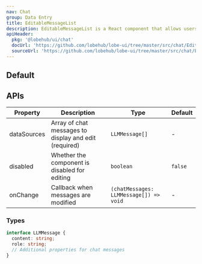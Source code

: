 ```yaml
---
nav: Chat
group: Data Entry
title: EditableMessageList
description: EditableMessageList is a React component that allows users to edit a list of chat messages, including their content and role. It is designed to be used in chatbot building applications.
apiHeader:
  pkg: '@lobehub/ui/chat'
  docUrl: 'https://github.com/lobehub/lobe-ui/tree/master/src/chat/EditableMessageList/index.md'
  sourceUrl: 'https://github.com/lobehub/lobe-ui/tree/master/src/chat/EditableMessageList/index.tsx'
---
```


## Default

<code src="./demos/index.tsx" ></code>

## APIs

| Property    | Description                                           | Type                                   | Default |
| ----------- | ----------------------------------------------------- | -------------------------------------- | ------- |
| dataSources | Array of chat messages to display and edit (required) | `LLMMessage[]`                         | -       |
| disabled    | Whether the component is disabled for editing         | `boolean`                              | `false` |
| onChange    | Callback when messages are modified                   | `(chatMessages: LLMMessage[]) => void` | -       |

### Types

```typescript
interface LLMMessage {
  content: string;
  role: string;
  // Additional properties for chat messages
}
```
